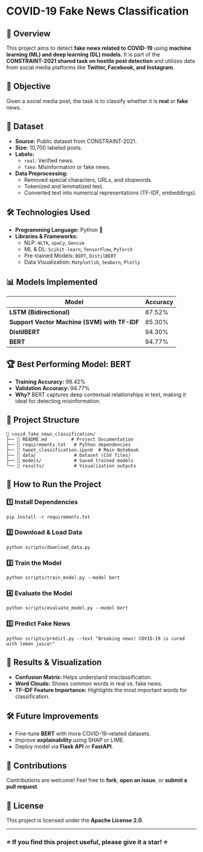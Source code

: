 # **COVID-19 Fake News Classification**

## 📌 **Overview**
This project aims to detect **fake news related to COVID-19** using **machine learning (ML) and deep learning (DL) models**. It is part of the **CONSTRAINT-2021 shared task on hostile post detection** and utilizes data from social media platforms like **Twitter, Facebook, and Instagram**.

## 🎯 **Objective**
Given a social media post, the task is to classify whether it is **real** or **fake** news.

## 📂 **Dataset**
- **Source:** Public dataset from CONSTRAINT-2021.
- **Size:** 10,700 labeled posts.
- **Labels:**
  - `real`: Verified news.
  - `fake`: Misinformation or fake news.
- **Data Preprocessing:**
  - Removed special characters, URLs, and stopwords.
  - Tokenized and lemmatized text.
  - Converted text into numerical representations (TF-IDF, embeddings).

## 🛠 **Technologies Used**
- **Programming Language:** Python 🐍
- **Libraries & Frameworks:**
  - NLP: `NLTK`, `spaCy`, `Gensim`
  - ML & DL: `Scikit-learn`, `TensorFlow`, `PyTorch`
  - Pre-trained Models: `BERT`, `DistilBERT`
  - Data Visualization: `Matplotlib`, `Seaborn`, `Plotly`

## 📊 **Models Implemented**
| Model | Accuracy |
|--------|------------|
| **LSTM (Bidirectional)** | 87.52% |
| **Support Vector Machine (SVM) with TF-IDF** | 85.30% |
| **DistilBERT** | 94.30% |
| **BERT** | 94.77% |

## 🏆 **Best Performing Model: BERT**
- **Training Accuracy:** 99.42%
- **Validation Accuracy:** 94.77%
- **Why?** BERT captures deep contextual relationships in text, making it ideal for detecting misinformation.

## 📌 **Project Structure**
```
📂 covid_fake_news_classification/
├── 📜 README.md         # Project Documentation
├── 📜 requirements.txt   # Python dependencies
├── 📜 tweet_classification.ipynb  # Main Notebook
├── 📂 data/              # Dataset (CSV files)
├── 📂 models/            # Saved trained models
└── 📂 results/           # Visualization outputs
```

## 🚀 **How to Run the Project**
### **1️⃣ Install Dependencies**
```
pip install -r requirements.txt
```

### **2️⃣ Download & Load Data**
```
python scripts/download_data.py
```

### **3️⃣ Train the Model**
```
python scripts/train_model.py --model bert
```

### **4️⃣ Evaluate the Model**
```
python scripts/evaluate_model.py --model bert
```

### **5️⃣ Predict Fake News**
```
python scripts/predict.py --text "Breaking news! COVID-19 is cured with lemon juice!"
```

## 📌 **Results & Visualization**
- **Confusion Matrix:** Helps understand misclassification.
- **Word Clouds:** Shows common words in real vs. fake news.
- **TF-IDF Feature Importance:** Highlights the most important words for classification.

## 🛠 **Future Improvements**
- Fine-tune **BERT** with more COVID-19-related datasets.
- Improve **explainability** using SHAP or LIME.
- Deploy model via **Flask API** or **FastAPI**.

## 🤝 **Contributions**
Contributions are welcome! Feel free to **fork**, **open an issue**, or **submit a pull request**.

## 📜 **License**
This project is licensed under the **Apache License 2.0**.

---
### **⭐ If you find this project useful, please give it a star! ⭐**

